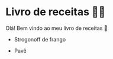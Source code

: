 # Livro de receitas :man_cook:

Olá! Bem vindo ao meu livro de receitas :wave:

- Strogonoff de frango

- Pavê

  

  